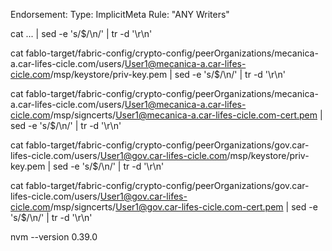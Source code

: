 Endorsement:
    Type: ImplicitMeta
    Rule: "ANY Writers"

cat ... | sed -e 's/$/\\n/' | tr -d '\r\n'

cat fablo-target/fabric-config/crypto-config/peerOrganizations/mecanica-a.car-lifes-cicle.com/users/User1@mecanica-a.car-lifes-cicle.com/msp/keystore/priv-key.pem | sed -e 's/$/\\n/' | tr -d '\r\n'

cat fablo-target/fabric-config/crypto-config/peerOrganizations/mecanica-a.car-lifes-cicle.com/users/User1@mecanica-a.car-lifes-cicle.com/msp/signcerts/User1@mecanica-a.car-lifes-cicle.com-cert.pem | sed -e 's/$/\\n/' | tr -d '\r\n'

cat fablo-target/fabric-config/crypto-config/peerOrganizations/gov.car-lifes-cicle.com/users/User1@gov.car-lifes-cicle.com/msp/keystore/priv-key.pem | sed -e 's/$/\\n/' | tr -d '\r\n'

cat fablo-target/fabric-config/crypto-config/peerOrganizations/gov.car-lifes-cicle.com/users/User1@gov.car-lifes-cicle.com/msp/signcerts/User1@gov.car-lifes-cicle.com-cert.pem | sed -e 's/$/\\n/' | tr -d '\r\n'


nvm --version  0.39.0